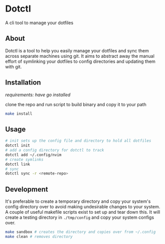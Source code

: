 # Dotctl

A cli tool to manage your dotfiles
## About
Dotctl is a tool to help you easily manage your dotfiles and sync them across separate machines using
git. It aims to abstract away the manual effort of symlinking your dotfiles to config directories and
updating them with git.

## Installation
_requirements: have go installed_

clone the repo and run script to build binary and copy it to your path
```bash
make install
```

## Usage

```bash
# init sets up the config file and directory to hold all dotfiles
dotctl init
# add a config directory for dotctl to track
dotctl add ~/.config/nvim
# create symlinks
dotctl link
# sync
dotctl sync -r <remote-repo>
```

## Development
It's preferable to create a temporary directory and copy your system's config
directory over to avoid making undesirable changes to your system.
A couple of useful makefile scripts exist to set up and tear down this.
It will create a testing directory in `./tmp/config` and copy your system configs
over.

```bash
make sandbox # creates the directory and copies over from ~/.config
make clean # removes directory
```


